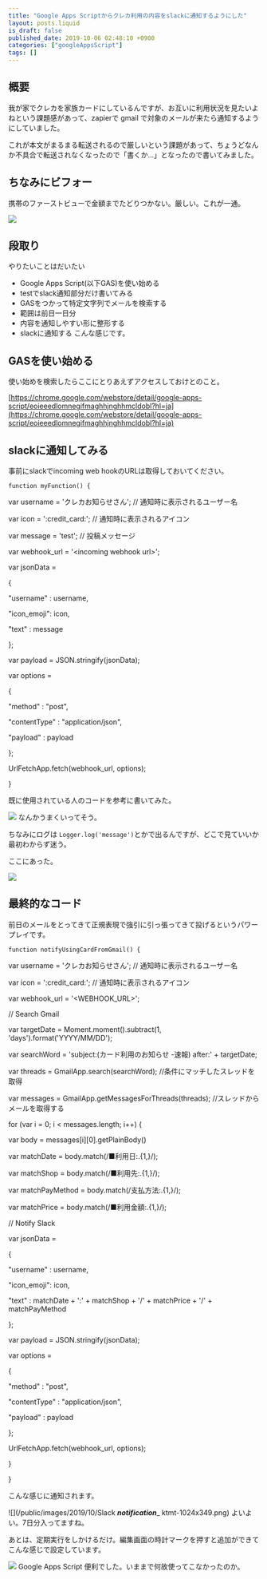 ```yaml
---
title: "Google Apps Scriptからクレカ利用の内容をslackに通知するようにした"
layout: posts.liquid
is_draft: false
published_date: 2019-10-06 02:48:10 +0900
categories: ["googleAppsScript"]
tags: []
---
```


## 概要
我が家でクレカを家族カードにしているんですが、お互いに利用状況を見たいよねという課題感があって、zapierで gmail で対象のメールが来たら通知するようにしていました。

これが本文がまるまる転送されるので厳しいという課題があって、ちょうどなんか不具合で転送されなくなったので「書くか...」となったので書いてみました。

## ちなみにビフォー
携帯のファーストビューで金額までたどりつかない。厳しい。これが一通。

![](/public/images/2019/10/img_8247.png)
## 段取り
やりたいことはだいたい

- Google Apps Script(以下GAS)を使い始める
- testでslack通知部分だけ書いてみる
- GASをつかって特定文字列でメールを検索する
- 範囲は前日一日分
- 内容を通知しやすい形に整形する
- slackに通知する
こんな感じです。

## GASを使い始める
使い始めを検索したらここにとりあえずアクセスしておけとのこと。

[https://chrome.google.com/webstore/detail/google-apps-script/eoieeedlomnegifmaghhjnghhmcldobl?hl=ja](https://chrome.google.com/webstore/detail/google-apps-script/eoieeedlomnegifmaghhjnghhmcldobl?hl=ja)

## slackに通知してみる
事前にslackでincoming web hookのURLは取得しておいてください。

    function myFunction() {

var username = 'クレカお知らせさん'; // 通知時に表示されるユーザー名

var icon = ':credit\_card:'; // 通知時に表示されるアイコン

var message = 'test'; // 投稿メッセージ

var webhook\_url = '\<incoming webhook url\>';

var jsonData =

{

"username" : username,

"icon\_emoji": icon,

"text" : message

};

var payload = JSON.stringify(jsonData);

var options =

{

"method" : "post",

"contentType" : "application/json",

"payload" : payload

};

UrlFetchApp.fetch(webhook\_url, options);

}

既に使用されている人のコードを参考に書いてみた。

![](/public/images/2019/10/スクリーンショット-2019-10-06-0.26.35.png)
なんかうまくいってそう。

ちなみにログは `Logger.log('message')`とかで出るんですが、どこで見ていいか最初わからず迷う。

ここにあった。

![](/public/images/2019/10/スクリーンショット-2019-10-06-0.31.57.png)
## 最終的なコード
前日のメールをとってきて正規表現で強引に引っ張ってきて投げるというパワープレイです。

    function notifyUsingCardFromGmail() {

var username = 'クレカお知らせさん'; // 通知時に表示されるユーザー名

var icon = ':credit\_card:'; // 通知時に表示されるアイコン

var webhook\_url = '\<WEBHOOK\_URL\>';

// Search Gmail

var targetDate = Moment.moment().subtract(1, 'days').format('YYYY/MM/DD');

var searchWord = 'subject:(カード利用のお知らせ -速報) after:' + targetDate;

var threads = GmailApp.search(searchWord); //条件にマッチしたスレッドを取得

var messages = GmailApp.getMessagesForThreads(threads); //スレッドからメールを取得する

for (var i = 0; i \< messages.length; i++) {

var body = messages[i][0].getPlainBody()

var matchDate = body.match(/■利用日:.{1,}/);

var matchShop = body.match(/■利用先:.{1,}/);

var matchPayMethod = body.match(/支払方法:.{1,}/);

var matchPrice = body.match(/■利用金額:.{1,}/);

// Notify Slack

var jsonData =

{

"username" : username,

"icon\_emoji": icon,

"text" : matchDate + ':' + matchShop + '/' + matchPrice + '/' + matchPayMethod

};

var payload = JSON.stringify(jsonData);

var options =

{

"method" : "post",

"contentType" : "application/json",

"payload" : payload

};

UrlFetchApp.fetch(webhook\_url, options);

}

}

こんな感じに通知されます。

![](/public/images/2019/10/Slack ___notification____ ktmt-1024x349.png)
よいよい。7日分入ってますね。

あとは、定期実行をしかけるだけ。編集画面の時計マークを押すと追加ができてこんな感じで設定しています。

![](/public/images/2019/10/スクリーンショット-2019-10-06-2.12.17-899x1024.png)
Google Apps Script 便利でした。いままで何故使ってこなかったのか。


